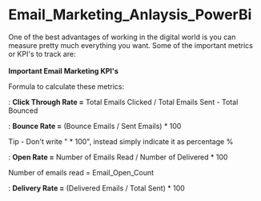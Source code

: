 # Email_Marketing_Anlaysis_PowerBi
One of the best advantages of working in the digital world is you can measure pretty much everything you want. Some of the important metrics or KPI's to track are:<br><br>
<b>Important Email Marketing KPI's</b>

Formula to calculate these metrics:

: <b>Click Through Rate =</b> Total Emails Clicked / Total Emails Sent - Total Bounced 

: <b>Bounce Rate =</b> (Bounce Emails / Sent Emails) * 100 

Tip - Don't write " * 100", instead simply indicate it as percentage %

: <b>Open Rate =</b> Number of Emails Read / Number of Delivered * 100

Number of emails read = Email_Open_Count

: <b>Delivery Rate =</b> (Delivered Emails / Total Sent) * 100
  

